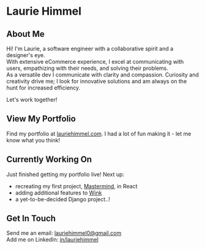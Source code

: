 # Laurie Himmel

## About Me
Hi! I'm Laurie, a software engineer with a collaborative spirit and a designer's eye.    
With extensive eCommerce experience, I excel at communicating with users, empathizing with their needs, and solving their problems.    
As a versatile dev I communicate with clarity and compassion. Curiosity and creativity drive me; I look for innovative solutions and am always on the hunt for increased efficiency.

Let's work together!

## View My Portfolio
Find my portfolio at [lauriehimmel.com](https://lauriehimmel.com/). I had a lot of fun making it - let me know what you think!

## Currently Working On
Just finished getting my portfolio live! Next up:
- recreating my first project, [Mastermind](https://github.com/lauriehimmel/Mastermind), in React
- adding additional features to [Wink](https://github.com/lauriehimmel/wink)
- a yet-to-be-decided Django project..!

## Get In Touch
Send me an email: <lauriehimmel0@gmail.com>    
Add me on LinkedIn: [in/lauriehimmel](https://www.linkedin.com/in/laurie-himmel/)
<!--
**lauriehimmel/lauriehimmel** is a ✨ _special_ ✨ repository because its `README.md` (this file) appears on your GitHub profile.

Here are some ideas to get you started:

- 🔭 I’m currently working on ...
- 🌱 I’m currently learning ...
- 👯 I’m looking to collaborate on ...
- 🤔 I’m looking for help with ...
- 💬 Ask me about ...
- 📫 How to reach me: ...
- 😄 Pronouns: ...
- ⚡ Fun fact: ...
-->
